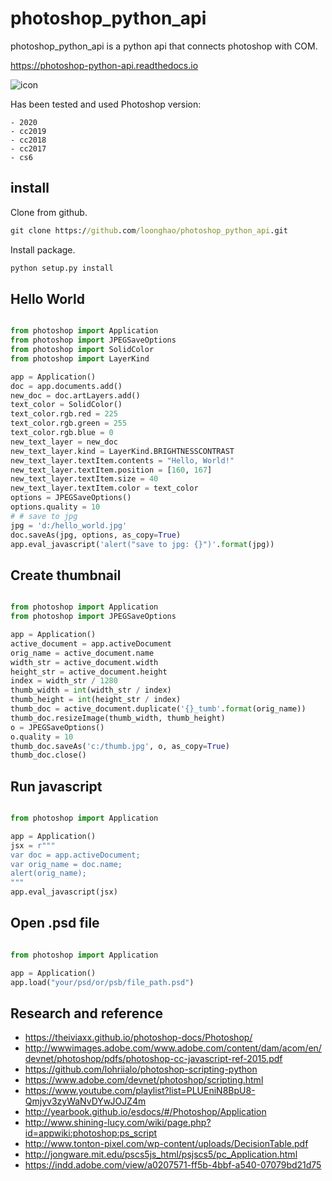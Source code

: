 photoshop_python_api
====================
photoshop_python_api is a python api that connects photoshop with COM.

https://photoshop-python-api.readthedocs.io


![icon](https://github.com/loonghao/photoshop_python_api/tree/master/images/logo.png)

Has been tested and used Photoshop version:

    - 2020
    - cc2019
    - cc2018
    - cc2017
    - cs6

install
-------
Clone from github.
```cmd
git clone https://github.com/loonghao/photoshop_python_api.git
```
Install package.
```cmd
python setup.py install
```

Hello World
-----------

```python

from photoshop import Application
from photoshop import JPEGSaveOptions
from photoshop import SolidColor
from photoshop import LayerKind

app = Application()
doc = app.documents.add()
new_doc = doc.artLayers.add()
text_color = SolidColor()
text_color.rgb.red = 225
text_color.rgb.green = 255
text_color.rgb.blue = 0
new_text_layer = new_doc
new_text_layer.kind = LayerKind.BRIGHTNESSCONTRAST
new_text_layer.textItem.contents = "Hello, World!"
new_text_layer.textItem.position = [160, 167]
new_text_layer.textItem.size = 40
new_text_layer.textItem.color = text_color
options = JPEGSaveOptions()
options.quality = 10
# # save to jpg
jpg = 'd:/hello_world.jpg'
doc.saveAs(jpg, options, as_copy=True)
app.eval_javascript('alert("save to jpg: {}")'.format(jpg))
```

Create thumbnail
----------------


```python

from photoshop import Application
from photoshop import JPEGSaveOptions

app = Application()
active_document = app.activeDocument
orig_name = active_document.name
width_str = active_document.width
height_str = active_document.height
index = width_str / 1280
thumb_width = int(width_str / index)
thumb_height = int(height_str / index)
thumb_doc = active_document.duplicate('{}_tumb'.format(orig_name))
thumb_doc.resizeImage(thumb_width, thumb_height)
o = JPEGSaveOptions()
o.quality = 10
thumb_doc.saveAs('c:/thumb.jpg', o, as_copy=True)
thumb_doc.close()

```

Run javascript
--------------

```python

from photoshop import Application

app = Application()
jsx = r"""
var doc = app.activeDocument;
var orig_name = doc.name;
alert(orig_name);
"""
app.eval_javascript(jsx)

```

Open .psd file
--------------

```python

from photoshop import Application

app = Application()
app.load("your/psd/or/psb/file_path.psd")

```

Research and reference
----------------------
- https://theiviaxx.github.io/photoshop-docs/Photoshop/
- http://wwwimages.adobe.com/www.adobe.com/content/dam/acom/en/devnet/photoshop/pdfs/photoshop-cc-javascript-ref-2015.pdf
- https://github.com/lohriialo/photoshop-scripting-python
- https://www.adobe.com/devnet/photoshop/scripting.html
- https://www.youtube.com/playlist?list=PLUEniN8BpU8-Qmjyv3zyWaNvDYwJOJZ4m
- http://yearbook.github.io/esdocs/#/Photoshop/Application
- http://www.shining-lucy.com/wiki/page.php?id=appwiki:photoshop:ps_script
- http://www.tonton-pixel.com/wp-content/uploads/DecisionTable.pdf
- http://jongware.mit.edu/pscs5js_html/psjscs5/pc_Application.html
- https://indd.adobe.com/view/a0207571-ff5b-4bbf-a540-07079bd21d75